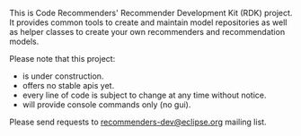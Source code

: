 This is Code Recommenders' Recommender Development Kit (RDK) project. It provides common tools to create and maintain model repositories as well as helper classes to create your own recommenders and recommendation models.


Please note that this project: 

 * is under construction.
 * offers no stable apis yet.
 * every line of code is subject to change at any time without notice.
 * will provide console commands only (no gui).

Please send requests to recommenders-dev@eclipse.org mailing list.
